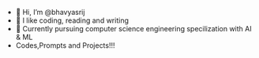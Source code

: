 - 👋 Hi, I’m @bhavyasrij
- 👀 I like coding, reading and writing
- 🌱 Currently pursuing computer science engineering specilization with AI & ML
- Codes,Prompts and Projects!!!

<!---
bhavyasj/bhavyasj is a ✨ special ✨ repository because its `README.md` (this file) appears on your GitHub profile.
You can click the Preview link to take a look at your changes.
--->
